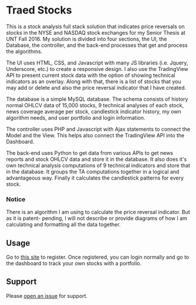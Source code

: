 # Traed Stocks

This is a stock analysis full stack solution that indicates price reversals on stocks 
in the NYSE and NASDAQ stock exchanges for my Senior Thesis at UNT Fall 2016. My solution 
is divided into four sections, the UI, the Database, the controller, and the back-end processes 
that get and process the algorithms.

The UI uses HTML, CSS, and Javascript with many JS libraries (i.e. Jquery, Underscore, etc.) to 
create a responsive design. I also use the TradingView API to present current stock data with 
the option of showing technical indicators as an overlay. Along with that, there is a list of 
stocks that you may add or delete and also the price reversal indicator that I have created.

The database is a simple MySQL database. The schema consists of history normal OHLCV data of 15,000
stocks, 9 technical analyses of each stock, news coverage average per stock, candlestick indicator 
history, my own algorithm needs, and user portfolio and login information.

The controller uses PHP and Javascript with Ajax statements to connect the Model and the View. This 
helps also connect the TradingView API into the Dashboard.

The back-end uses Python to get data from various APIs to get news reports and stock OHLCV data and 
store it in the database. It also does it's own technical analysis computations of 9 technical 
indicators and store that in the database. It groups the TA computations together in a logical and 
advantageous way. Finally it calculates the candlestick patterns for every stock. 

### Notice

There is an algorithm I am using to calculate the price reversal indicator. But as it is patent-
pending, I will not describe or provide diagrams of how I am calculating and formatting all the 
data together.

## Usage

Go to [this site](http://thetraed.noip.me) to register. Once registered, you can login normally and go to the dashboard
to track your own stocks with a portfolio.

## Support

Please [open an issue](https://github.com/Zhachory1/Traed/issues/new) for support.
